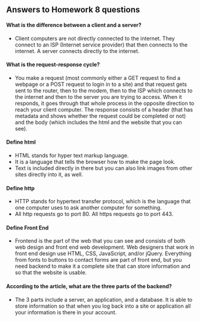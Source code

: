 ## Answers to Homework 8 questions
#### What is the difference between a client and a server?
- Client computers are not directly connected to the internet. They connect to an ISP (Internet service provider) that then connects to the internet. A server connects directly to the internet.

#### What is the request-response cycle?
- You make a request (most commonly either a GET request to find a webpage or a POST request to login in to a site) and that request gets sent to the router, then to the modem, then to the ISP which connects to the internet and then to the server you are trying to access. When it responds, it goes through that whole process in the opposite direction to reach your client computer. The response consists of a header (that has metadata and shows whether the request could be completed or not) and the body (which includes the html and the website that you can see). 

#### Define html
- HTML stands for hyper text markup language. 
- It is a language that tells the browser how to make the page look.
- Text is included directly in there but you can also link images from other sites directly into it, as well.

#### Define http
- HTTP stands for hypertext transfer protocol, which is the language that one computer uses to ask another computer for something. 
- All http requests go to port 80. All https requests go to port 443.

#### Define Front End
- Frontend is the part of the web that you can see and consists of both web design and front end web development. Web designers that work in front end design use HTML, CSS, JavaScript, and/or jQuery. Everything from fonts to buttons to contact forms are part of front end, but you need backend to make it a complete site that can store information and so that the website is usable.

#### According to the article, what are the three parts of the backend?
- The 3 parts include a server, an application, and a database. It is able to store information so that when you log back into a site or application all your information is there in your account.